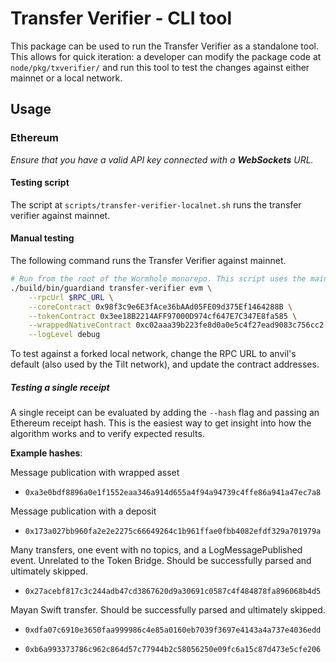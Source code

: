 # Transfer Verifier - CLI tool

This package can be used to run the Transfer Verifier as a standalone tool. This allows for quick iteration: a developer can
modify the package code at `node/pkg/txverifier/` and run this tool to test the changes against either mainnet or a local network.

## Usage

### Ethereum

_Ensure that you have a valid API key connected with a **WebSockets** URL._

#### Testing script

The script at `scripts/transfer-verifier-localnet.sh` runs the transfer verifier against mainnet.

#### Manual testing

The following command runs the Transfer Verifier against mainnet.

```sh
# Run from the root of the Wormhole monorepo. This script uses the mainnet values for the core contracts.
./build/bin/guardiand transfer-verifier evm \
    --rpcUrl $RPC_URL \
    --coreContract 0x98f3c9e6E3fAce36bAAd05FE09d375Ef1464288B \
    --tokenContract 0x3ee18B2214AFF97000D974cf647E7C347E8fa585 \
    --wrappedNativeContract 0xc02aaa39b223fe8d0a0e5c4f27ead9083c756cc2 \
    --logLevel debug
```

To test against a forked local network, change the RPC URL to anvil's default (also used by the Tilt network), and update
the contract addresses.

##### Testing a single receipt

A single receipt can be evaluated by adding the `--hash` flag and passing an Ethereum receipt hash.
This is the easiest way to get insight into how the algorithm works and to verify expected results.

**Example hashes**:

Message publication with wrapped asset
- `0xa3e0bdf8896a0e1f1552eaa346a914d655a4f94a94739c4ffe86a941a47ec7a8`

Message publication with a deposit
- `0x173a027bb960fa2e2e2275c66649264c1b961ffae0fbb4082efdf329a701979a`

Many transfers, one event with no topics, and a LogMessagePublished event. 
Unrelated to the Token Bridge. Should be successfully parsed and ultimately skipped.
- `0x27acebf817c3c244adb47cd3867620d9a30691c0587c4f484878fa896068b4d5`

Mayan Swift transfer. Should be successfully parsed and ultimately skipped.
- `0xdfa07c6910e3650faa999986c4e85a0160eb7039f3697e4143a4a737e4036edd`

- `0xb6a993373786c962c864d57c77944b2c58056250e09fc6a15c87d473e5cfe206`
